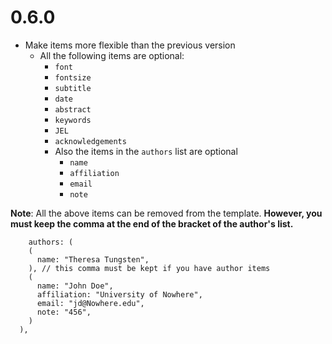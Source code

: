 # 0.6.0
- Make items more flexible than the previous version
  - All the following items are optional:
    - `font`
    - `fontsize`
    - `subtitle`
    - `date`
    - `abstract`
    - `keywords`
    - `JEL`
    - `acknowledgements`
    - Also the items in the `authors` list are optional
      - `name`
      - `affiliation`
      - `email`
      - `note`

**Note**: All the above items can be removed from the template. **However, you must keep the comma at the end of the bracket of the author's list.**
```typst
    authors: (
    (
      name: "Theresa Tungsten",
    ), // this comma must be kept if you have author items
    (
      name: "John Doe",
      affiliation: "University of Nowhere",
      email: "jd@Nowhere.edu",
      note: "456",
    )
  ),
```

